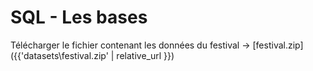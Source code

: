 # SQL - Les bases

Télécharger le fichier contenant les données du festival -> [festival.zip]({{'datasets\festival.zip' | relative_url }})